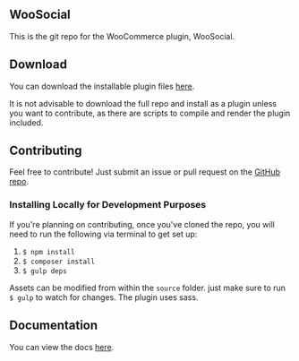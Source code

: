 ## WooSocial

This is the git repo for the WooCommerce plugin, WooSocial.

## Download

You can download the installable plugin files [here](https://github.com/iconicwp/woosocial/raw/master/dist/iconic-woosocial.zip).

It is not advisable to download the full repo and install as a plugin unless you want to contribute, as there are scripts to compile and render the plugin included.

## Contributing

Feel free to contribute! Just submit an issue or pull request on the [GitHub repo](https://github.com/iconicwp/woosocial).

### Installing Locally for Development Purposes

If you're planning on contributing, once you've cloned the repo, you will need to run the following via terminal to get set up:

1. `$ npm install`
3. `$ composer install`
4. `$ gulp deps`

Assets can be modified from within the `source` folder. just make sure to run `$ gulp` to watch for changes. The plugin uses sass.

## Documentation

You can view the docs [here](https://github.com/iconicwp/woosocial/blob/master/dist/readme.md).